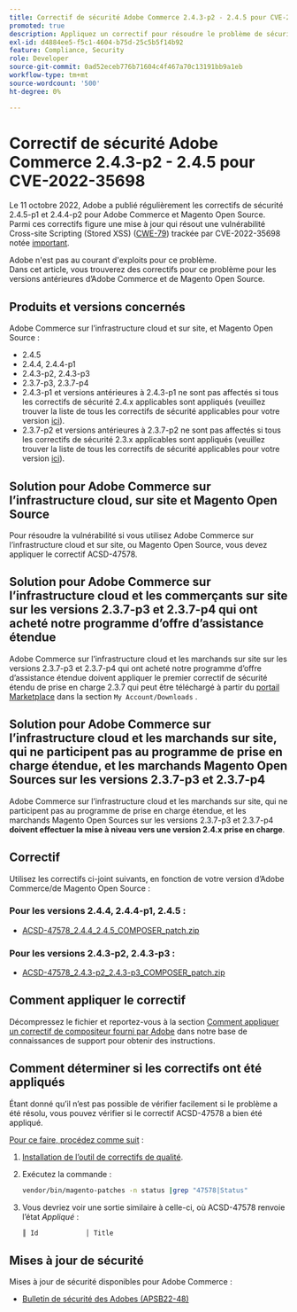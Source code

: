 ```yaml
---
title: Correctif de sécurité Adobe Commerce 2.4.3-p2 - 2.4.5 pour CVE-2022-35698
promoted: true
description: Appliquez un correctif pour résoudre le problème de sécurité CWE-79 pour Adobe Commerce 2.4.3-p2 - 2.4.5.
exl-id: d4884ee5-f5c1-4604-b75d-25c5b5f14b92
feature: Compliance, Security
role: Developer
source-git-commit: 0ad52eceb776b71604c4f467a70c13191bb9a1eb
workflow-type: tm+mt
source-wordcount: '500'
ht-degree: 0%

---
```


# Correctif de sécurité Adobe Commerce 2.4.3-p2 - 2.4.5 pour CVE-2022-35698

Le 11 octobre 2022, Adobe a publié régulièrement les correctifs de sécurité 2.4.5-p1 et 2.4.4-p2 pour Adobe Commerce et Magento Open Source.<br>
Parmi ces correctifs figure une mise à jour qui résout une vulnérabilité Cross-site Scripting (Stored XSS) ([CWE-79](https://cwe.mitre.org/data/definitions/79.html)) trackée par CVE-2022-35698 notée [important](https://helpx.adobe.com/security/severity-ratings.html).

Adobe n&#39;est pas au courant d&#39;exploits pour ce problème.<br>
Dans cet article, vous trouverez des correctifs pour ce problème pour les versions antérieures d’Adobe Commerce et de Magento Open Source.

## Produits et versions concernés

Adobe Commerce sur l’infrastructure cloud et sur site, et Magento Open Source :

* 2.4.5
* 2.4.4, 2.4.4-p1
* 2.4.3-p2, 2.4.3-p3
* 2.3.7-p3, 2.3.7-p4
* 2.4.3-p1 et versions antérieures à 2.4.3-p1 ne sont pas affectés si tous les correctifs de sécurité 2.4.x applicables sont appliqués (veuillez trouver la liste de tous les correctifs de sécurité applicables pour votre version [ici](https://helpx.adobe.com/security/products/magento.html)).
* 2.3.7-p2 et versions antérieures à 2.3.7-p2 ne sont pas affectés si tous les correctifs de sécurité 2.3.x applicables sont appliqués (veuillez trouver la liste de tous les correctifs de sécurité applicables pour votre version [ici](https://helpx.adobe.com/security/products/magento.html)).


## Solution pour Adobe Commerce sur l’infrastructure cloud, sur site et Magento Open Source

Pour résoudre la vulnérabilité si vous utilisez Adobe Commerce sur l’infrastructure cloud et sur site, ou Magento Open Source, vous devez appliquer le correctif ACSD-47578.

## Solution pour Adobe Commerce sur l’infrastructure cloud et les commerçants sur site sur les versions 2.3.7-p3 et 2.3.7-p4 qui ont acheté notre programme d’offre d’assistance étendue

Adobe Commerce sur l’infrastructure cloud et les marchands sur site sur les versions 2.3.7-p3 et 2.3.7-p4 qui ont acheté notre programme d’offre d’assistance étendue doivent appliquer le premier correctif de sécurité étendu de prise en charge 2.3.7 qui peut être téléchargé à partir du [portail Marketplace](https://marketplace.magento.com/) dans la section `My Account/Downloads` .

## Solution pour Adobe Commerce sur l’infrastructure cloud et les marchands sur site, qui ne participent pas au programme de prise en charge étendue, et les marchands Magento Open Sources sur les versions 2.3.7-p3 et 2.3.7-p4

Adobe Commerce sur l’infrastructure cloud et les marchands sur site, qui ne participent pas au programme de prise en charge étendue, et les marchands Magento Open Sources sur les versions 2.3.7-p3 et 2.3.7-p4 **doivent effectuer la mise à niveau vers une version 2.4.x prise en charge**.

## Correctif

Utilisez les correctifs ci-joint suivants, en fonction de votre version d’Adobe Commerce/de Magento Open Source :

### Pour les versions 2.4.4, 2.4.4-p1, 2.4.5 :

* [ACSD-47578_2.4.4_2.4.5_COMPOSER_patch.zip](assets/ACSD-47578_2.4.4_2.4.5_COMPOSER_patch.zip)

### Pour les versions 2.4.3-p2, 2.4.3-p3 :

* [ACSD-47578_2.4.3-p2_2.4.3-p3_COMPOSER_patch.zip](assets/ACSD-47578_2.4.3-p2_2.4.3-p3_COMPOSER_patch.zip)

## Comment appliquer le correctif

Décompressez le fichier et reportez-vous à la section [Comment appliquer un correctif de compositeur fourni par Adobe](https://experienceleague.adobe.com/docs/commerce-knowledge-base/kb/how-to/how-to-apply-a-composer-patch-provided-by-magento.html) dans notre base de connaissances de support pour obtenir des instructions.

## Comment déterminer si les correctifs ont été appliqués

Étant donné qu’il n’est pas possible de vérifier facilement si le problème a été résolu, vous pouvez vérifier si le correctif ACSD-47578 a bien été appliqué.

<u>Pour ce faire, procédez comme suit</u> :

1. [Installation de l’outil de correctifs de qualité](https://experienceleague.adobe.com/docs/commerce-operations/tools/quality-patches-tool/usage.html).
1. Exécutez la commande :

   ```bash
   vendor/bin/magento-patches -n status |grep "47578|Status"
   ```

1. Vous devriez voir une sortie similaire à celle-ci, où ACSD-47578 renvoie l’état *Appliqué* :

   ```bash
   ║ Id            │ Title                                                        │ Category        │ Origin                 │ Status      │ Details                                          ║ ║ N/A           │ ../m2-hotfixes/ACSD-47578__2.4.4_2.4.5_COMPOSER_patch.patch      │ Other           │ Local                  │ Applied     │ Patch type: Custom                                
   ```

## Mises à jour de sécurité

Mises à jour de sécurité disponibles pour Adobe Commerce :

* [Bulletin de sécurité des Adobes (APSB22-48)](https://helpx.adobe.com/security/products/magento/apsb22-48.html)
